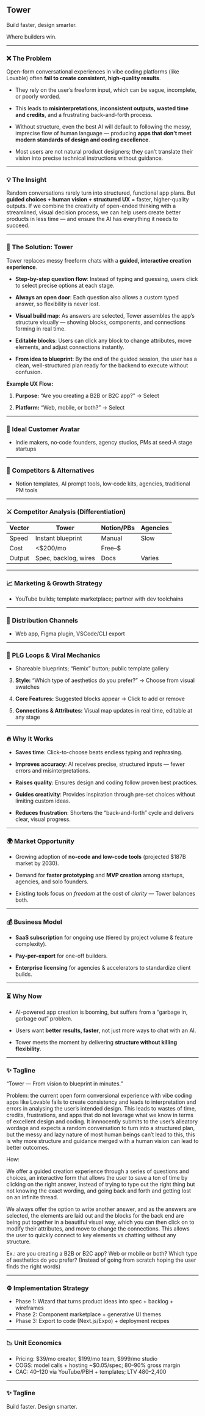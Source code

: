 ## **Tower**

Build faster, design smarter.

Where builders win.

---

### **❌ The Problem**

Open-form conversational experiences in vibe coding platforms (like Lovable) often **fail to create consistent, high-quality results**.

* They rely on the user’s freeform input, which can be vague, incomplete, or poorly worded.

* This leads to **misinterpretations, inconsistent outputs, wasted time and credits**, and a frustrating back-and-forth process.

* Without structure, even the best AI will default to following the messy, imprecise flow of human language — producing **apps that don’t meet modern standards of design and coding excellence**.

* Most users are not natural product designers; they can’t translate their vision into precise technical instructions without guidance.

---

### **💡 The Insight**

Random conversations rarely turn into structured, functional app plans.
 But **guided choices \+ human vision \+ structured UX** \= faster, higher-quality outputs.
 If we combine the creativity of open-ended thinking with a streamlined, visual decision process, we can help users create better products in less time — and ensure the AI has everything it needs to succeed.

---

### **🚀 The Solution: Tower**

Tower replaces messy freeform chats with a **guided, interactive creation experience**.

* **Step-by-step question flow**: Instead of typing and guessing, users click to select precise options at each stage.

* **Always an open door**: Each question also allows a custom typed answer, so flexibility is never lost.

* **Visual build map**: As answers are selected, Tower assembles the app’s structure visually — showing blocks, components, and connections forming in real time.

* **Editable blocks**: Users can click any block to change attributes, move elements, and adjust connections instantly.

* **From idea to blueprint**: By the end of the guided session, the user has a clean, well-structured plan ready for the backend to execute without confusion.

**Example UX Flow:**

1. **Purpose:** “Are you creating a B2B or B2C app?” → Select

2. **Platform:** “Web, mobile, or both?” → Select


---

### **🏹 Ideal Customer Avatar**

- Indie makers, no‑code founders, agency studios, PMs at seed‑A stage startups

---

### **🧭 Competitors & Alternatives**

- Notion templates, AI prompt tools, low‑code kits, agencies, traditional PM tools

---

### **⚔️ Competitor Analysis (Differentiation)**

| Vector | Tower | Notion/PBs | Agencies |
| --- | --- | --- | --- |
| Speed | Instant blueprint | Manual | Slow |
| Cost | <$200/mo | Free–$ | $$$$ |
| Output | Spec, backlog, wires | Docs | Varies |

---

### **📈 Marketing & Growth Strategy**

- YouTube builds; template marketplace; partner with dev toolchains

---

### **🚦 Distribution Channels**

- Web app, Figma plugin, VSCode/CLI export

---

### **🌱 PLG Loops & Viral Mechanics**

- Shareable blueprints; “Remix” button; public template gallery

3. **Style:** “Which type of aesthetics do you prefer?” → Choose from visual swatches

4. **Core Features:** Suggested blocks appear → Click to add or remove

5. **Connections & Attributes:** Visual map updates in real time, editable at any stage

---

### **🔥 Why It Works**

* **Saves time**: Click-to-choose beats endless typing and rephrasing.

* **Improves accuracy**: AI receives precise, structured inputs — fewer errors and misinterpretations.

* **Raises quality**: Ensures design and coding follow proven best practices.

* **Guides creativity**: Provides inspiration through pre-set choices without limiting custom ideas.

* **Reduces frustration**: Shortens the “back-and-forth” cycle and delivers clear, visual progress.

---

### **🌍 Market Opportunity**

* Growing adoption of **no-code and low-code tools** (projected $187B market by 2030).

* Demand for **faster prototyping** and **MVP creation** among startups, agencies, and solo founders.

* Existing tools focus on *freedom* at the cost of *clarity* — Tower balances both.

---

### **💰 Business Model**

* **SaaS subscription** for ongoing use (tiered by project volume & feature complexity).

* **Pay-per-export** for one-off builders.

* **Enterprise licensing** for agencies & accelerators to standardize client builds.

---

### **⏳ Why Now**

* AI-powered app creation is booming, but suffers from a “garbage in, garbage out” problem.

* Users want **better results, faster**, not just more ways to chat with an AI.

* Tower meets the moment by delivering **structure without killing flexibility**.

---

### **✨ Tagline**

“Tower — From vision to blueprint in minutes.”

Problem: the current open form conversional experience with vibe coding apps like Lovable fails to create consistency and leads to interpretation and errors in analysing the user’s intended design. This leads to wastes of time, credits, frustrations, and apps that do not leverage what we know in terms of excellent design and coding. It innnocently submits to the user’s alleatory wordage and expects a random conversation to turn into a structured plan, but the messy and lazy nature of most human beings can’t lead to this, this is why more structure and guidance merged with a human vision can lead to better outcomes.

How:

We offer a guided creation experience through a series of questions and choices, an interactive form that allows the user to save a ton of time by clicking on the right answer, instead of trying to type out the right thing but not knowing the exact wording, and going back and forth and getting lost on an infinite thread.

We always offer the option to write another answer, and as the answers are selected, the elements are laid out and the blocks for the back end are being put together in a beautiful visual way, which you can then click on to modify their attributes, and move to change the connections. This allows the user to quickly connect to key elements vs chatting without any structure.

Ex.: are you creating a B2B or B2C app?
Web or mobile or both?
Which type of aesthetics do you prefer? (Instead of going from scratch hoping the user finds the right words)

---

### **⚙️ Implementation Strategy**

- Phase 1: Wizard that turns product ideas into spec + backlog + wireframes
- Phase 2: Component marketplace + generative UI themes
- Phase 3: Export to code (Next.js/Expo) + deployment recipes

---

### **📉 Unit Economics**

- Pricing: $39/mo creator, $199/mo team, $999/mo studio
- COGS: model calls + hosting ~$0.05/spec; 80–90% gross margin
- CAC: $40–$120 via YouTube/PBH + templates; LTV $480–$2,400

---

### **✨ Tagline**

Build faster. Design smarter.
